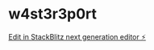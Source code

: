 # w4st3r3p0rt

[Edit in StackBlitz next generation editor ⚡️](https://stackblitz.com/~/github.com/FUCKiro/w4st3r3p0rt)